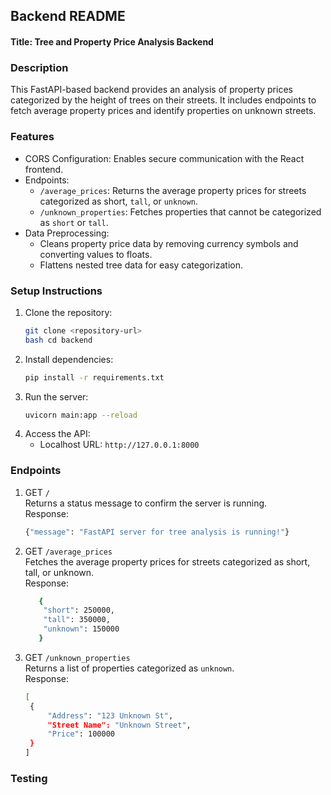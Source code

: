 ## Backend README
#### Title: Tree and Property Price Analysis Backend

### Description

This FastAPI-based backend provides an analysis of property prices categorized by the height of trees on their streets. It includes endpoints to fetch average property prices and identify properties on unknown streets.

### Features
* CORS Configuration: Enables secure communication with the React frontend.
* Endpoints:
    * `/average_prices`: Returns the average property prices for streets categorized as short, `tall`, or `unknown`.
    * `/unknown_properties`: Fetches properties that cannot be categorized as `short` or `tall`.
* Data Preprocessing:
    * Cleans property price data by removing currency symbols and converting values to floats.
    * Flattens nested tree data for easy categorization.

### Setup Instructions
1. Clone the repository:
   ```bash
   git clone <repository-url>
   bash cd backend
   ```
2. Install dependencies:
   ```bash
   pip install -r requirements.txt
   ```
3. Run the server:
   ```bash
   uvicorn main:app --reload
   ```
4. Access the API:
   * Localhost URL: `http://127.0.0.1:8000`

### Endpoints
1. GET `/`
   <br/> Returns a status message to confirm the server is running.
   <br/> Response:
   ```bash
   {"message": "FastAPI server for tree analysis is running!"}
   ```

2. GET `/average_prices`
   <br/> Fetches the average property prices for streets categorized as short, tall, or unknown.
   <br/> Response:
   ```bash
      {
       "short": 250000,
       "tall": 350000,
       "unknown": 150000
      }
   ```
3. GET `/unknown_properties`
   <br/> Returns a list of properties categorized as `unknown`.
   <br/> Response:
   ```bash
   [
    {
        "Address": "123 Unknown St",
        "Street Name": "Unknown Street",
        "Price": 100000
    }
   ]
   ```

### Testing
